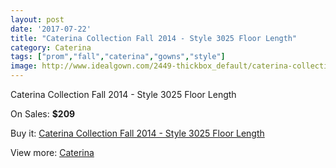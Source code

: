 ```yaml
---
layout: post
date: '2017-07-22'
title: "Caterina Collection Fall 2014 - Style 3025 Floor Length"
category: Caterina
tags: ["prom","fall","caterina","gowns","style"]
image: http://www.idealgown.com/2449-thickbox_default/caterina-collection-fall-2014-style-3025-floor-length.jpg
---
```

Caterina Collection Fall 2014 - Style 3025 Floor Length

On Sales: **$209**
<a href="https://www.idealgown.com/en/caterina/1150-caterina-collection-fall-2014-style-3025-floor-length.html"><amp-img layout="responsive" width="600" height="600" src="//www.idealgown.com/2449-thickbox_default/caterina-collection-fall-2014-style-3025-floor-length.jpg" alt="Caterina Collection Fall 2014 - Style 3025 Floor Length 0" /></a>
<a href="https://www.idealgown.com/en/caterina/1150-caterina-collection-fall-2014-style-3025-floor-length.html"><amp-img layout="responsive" width="600" height="600" src="//www.idealgown.com/2450-thickbox_default/caterina-collection-fall-2014-style-3025-floor-length.jpg" alt="Caterina Collection Fall 2014 - Style 3025 Floor Length 1" /></a>

Buy it: [Caterina Collection Fall 2014 - Style 3025 Floor Length](https://www.idealgown.com/en/caterina/1150-caterina-collection-fall-2014-style-3025-floor-length.html "Caterina Collection Fall 2014 - Style 3025 Floor Length")

View more: [Caterina](https://www.idealgown.com/en/15-caterina "Caterina")